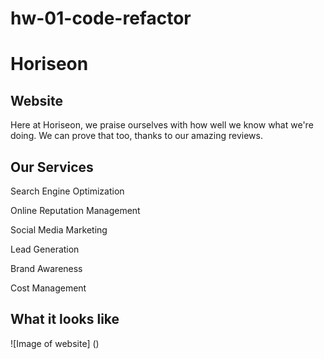 # hw-01-code-refactor

# Horiseon

## Website

Here at Horiseon, we praise ourselves with how well we know what we're doing. We can prove that too, thanks to our amazing reviews.

## Our Services

Search Engine Optimization

Online Reputation Management

Social Media Marketing

Lead Generation

Brand Awareness

Cost Management

## What it looks like

![Image of website]
()
